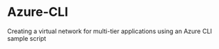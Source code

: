 # Azure-CLI
Creating a virtual network for multi-tier applications using an Azure CLI sample script 
